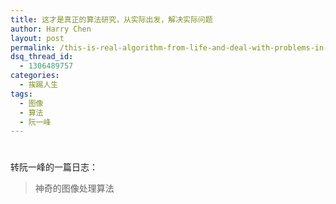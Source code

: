```yaml
---
title: 这才是真正的算法研究，从实际出发，解决实际问题
author: Harry Chen
layout: post
permalink: /this-is-real-algorithm-from-life-and-deal-with-problems-in-life/
dsq_thread_id:
  - 1306489757
categories:
  - 挨踢人生
tags:
  - 图像
  - 算法
  - 阮一峰
---
```

# 

转阮一峰的一篇日志：

> 神奇的图像处理算法
>
> 